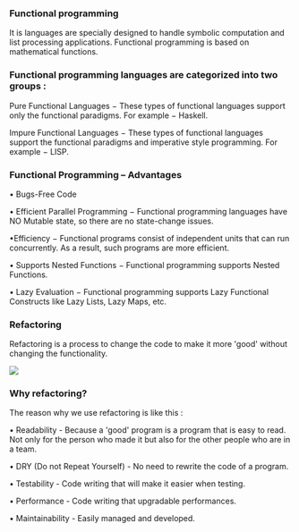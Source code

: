 

### Functional programming

 It is languages are specially designed to handle symbolic computation and list processing applications. Functional programming is based on mathematical functions.

### Functional programming languages are categorized into two groups : 

Pure Functional Languages − These types of functional languages support only the functional paradigms. For example − Haskell.

Impure Functional Languages − These types of functional languages support the functional paradigms and imperative style programming. For example − LISP.

### Functional Programming – Advantages

• Bugs-Free Code 

• Efficient Parallel Programming − Functional programming languages have NO Mutable state, so there are no state-change issues. 

•Efficiency − Functional programs consist of independent units that can run concurrently. As a result, such programs are more efficient.

• Supports Nested Functions − Functional programming supports Nested Functions.

• Lazy Evaluation − Functional programming supports Lazy Functional Constructs like Lazy Lists, Lazy Maps, etc.



### Refactoring
Refactoring is a process to change the code to make it more 'good' without changing the functionality. 

![](https://teamsthatinnovate.com/wp-content/uploads/2011/08/refactoring.jpg)

### Why refactoring?

The reason why we use refactoring is like this :

• Readability - Because a 'good' program is a program that is easy to read. Not only for the person who made it but also for the other people who are in a team.

• DRY (Do not Repeat Yourself) - No need to rewrite the code of a program.

• Testability - Code writing that will make it easier when testing.

• Performance - Code writing that upgradable performances.

• Maintainability - Easily managed and developed.
